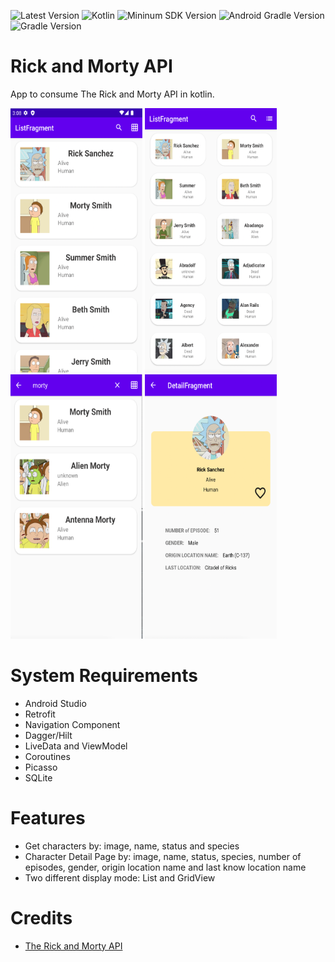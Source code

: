 ![Latest Version](https://img.shields.io/badge/latestVersion-1.0-yellow)
![Kotlin](https://img.shields.io/badge/language-kotlin-blue)
![Mininum SDK Version](https://img.shields.io/badge/minSDK-21-orange)
![Android Gradle Version](https://img.shields.io/badge/androidGradleVersion-7.0.4-green)
![Gradle Version](https://img.shields.io/badge/gradleVersion-7.0.2-informational)




# Rick and Morty API

App to consume The Rick and Morty API in kotlin.


<p align"center">
<img src="screenshots/Character List Page .png" width="211" height="423" />
<img src="screenshots/Character List - GridView Mode.png" width="211" height="423"  />
<img src="screenshots/Filter:Search Page.png" width="211" height="423"  />
<img src="screenshots/Character Detail Page.png" width="211" height="423" />
</p>

# System Requirements

- Android Studio
- Retrofit
- Navigation Component
- Dagger/Hilt
- LiveData and ViewModel 
- Coroutines
- Picasso
- SQLite

# Features

- Get characters by: image, name, status and species
- Character Detail Page by: image, name, status, species, number of episodes, gender, origin location name and last know location name
- Two different display mode: List and GridView

# Credits
- [The Rick and Morty API](https://rickandmortyapi.com/)
